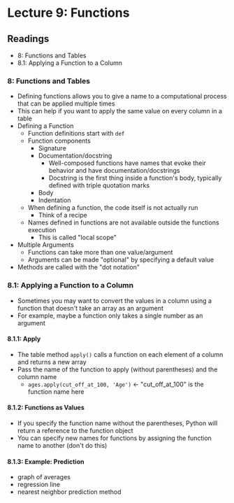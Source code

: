 # Lecture 9: Functions

## Readings
- 8: Functions and Tables
- 8.1: Applying a Function to a Column

### 8: Functions and Tables
- Defining functions allows you to give a name to a computational process that can be applied multiple times
- This can help if you want to apply the same value on every column in a table
- Defining a Function
  - Function definitions start with `def`
  - Function components
    - Signature
    - Documentation/docstring
      - Well-composed functions have names that evoke their behavior and have documentation/docstrings
      - Docstring is the first thing inside a function's body, typically defined with triple quotation marks
    - Body
    - Indentation
  - When defining a function, the code itself is not actually run
    - Think of a recipe
  - Names defined in functions are not available outside the functions execution
    - This is called "local scope"
- Multiple Arguments
  - Functions can take more than one value/argument
  - Arguments can be made "optional" by specifying a default value
- Methods are called with the "dot notation"
### 8.1: Applying a Function to a Column
- Sometimes you may want to convert the values in a column using a function that doesn't take an array as an argument
- For example, maybe a function only takes a single number as an argument
#### 8.1.1: Apply
- The table method `apply()` calls a function on each element of a column and returns a new array
- Pass the name of the function to apply (without parentheses) and the column name
  - `ages.apply(cut_off_at_100, 'Age')` <- "cut_off_at_100" is the function name here
#### 8.1.2: Functions as Values
- If you specify the function name without the parentheses, Python will return a reference to the function object
- You can specify new names for functions by assigning the function name to another (don't do this)
#### 8.1.3: Example: Prediction
- graph of averages
- regression line
- nearest neighbor prediction method